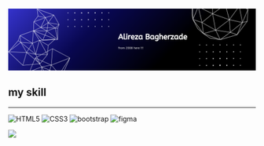 ![Banner](./Abstract%20Technology%20Profile%20LinkedIn%20Banner.png)

## my skill
___
![HTML5](https://img.shields.io/badge/HTML5-E34F26?style=for-the-badge&logo=html5&logoColor=white) ![CSS3](https://img.shields.io/badge/CSS3-1572B6?style=for-the-badge&logo=css3&logoColor=white) ![bootstrap](https://img.shields.io/badge/Bootstrap-563D7C?style=for-the-badge&logo=bootstrap&logoColor=white) ![figma](https://img.shields.io/badge/Figma-F24E1E?style=for-the-badge&logo=figma&logoColor=white)

<a href="http://www.coffeete.ir/alirezabagherzade">
  <img src="http://www.coffeete.ir/images/buttons/lemonchiffon.png" width="185" />
</a>
